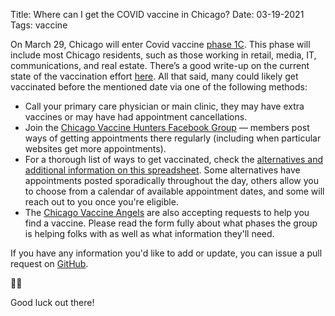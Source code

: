 Title: Where can I get the COVID vaccine in Chicago?
Date: 03-19-2021
Tags: vaccine

On March 29, Chicago will enter Covid vaccine [phase 1C](https://www.chicago.gov/city/en/sites/covid19-vaccine/home/vaccine-distribution-phases.html). This phase will include most Chicago residents, such as those working in retail, media, IT, communications, and real estate. There’s a good write-up on the current state of the vaccination effort [here](https://thetriibe.com/2021/03/most-chicagoans-will-be-eligible-for-vaccine-beginning-march-29-but-not-everyone-will-be-able-to-get-vaccinated-immediately/). All that said, many could likely get vaccinated before the mentioned date via one of the following methods:

- Call your primary care physician or main clinic, they may have extra vaccines or may have had appointment cancellations.
- Join the [Chicago Vaccine Hunters Facebook Group](https://www.facebook.com/groups/1864372350383607/) — members post ways of getting appointments there regularly (including when particular websites get more appointments).
- For a thorough list of ways to get vaccinated, check the [alternatives and additional information on this spreadsheet](https://docs.google.com/spreadsheets/d/e/2PACX-1vQ9rQdqgSJFapWJCKHA6ERzTva0W82DiEHKzG5AWkCNCaXwgwZOIgoIcN4gsdjgQr8doMLPRTfrLV_L/pubhtml?fbclid=IwAR1kxS9OC6uyiUo7H_ZAa13dXpP8rJ9rcxMdIHMKYljtl9BtS_deg3J4yjU#). Some alternatives have appointments posted sporadically throughout the day, others allow you to choose from a calendar of available appointment dates, and some will reach out to you once you're eligible.
- The [Chicago Vaccine Angels](https://docs.google.com/forms/d/e/1FAIpQLSdreIEPhQBy8vXsW60jogNqmjy16SO9OzV39hT_v5NRaSTzYA/viewform) are also accepting requests to help you find a vaccine. Please read the form fully about what phases the group is helping folks with as well as what information they'll need.

If you have any information you'd like to add or update, you can issue a pull request on [GitHub](https://github.com/lorenanicole/chicago-covid-vaccine-311/).

🖖🏽

Good luck out there!
